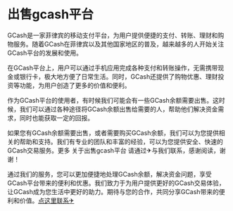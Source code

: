# 出售gcash平台

GCash是一家菲律宾的移动支付平台，为用户提供便捷的支付、转账、理财和购物服务。随着GCash在菲律宾以及其他国家地区的普及，越来越多的人开始关注GCash平台的发展和使用。

在GCash平台上，用户可以通过手机应用完成各种支付和转账操作，无需携带现金或银行卡，极大地方便了日常生活。同时，GCash还提供了购物优惠、理财投资等功能，为用户创造了更多的价值和便利。

作为GCash平台的使用者，有时候我们可能会有一些GCash余额需要出售。这时候，我们可以通过各种途径将GCash余额出售给需要的人，帮助他们解决资金需求，同时也能获取一定的回报。

如果您有GCash余额需要出售，或者需要购买GCash余额，我们可以为您提供相关的帮助和支持。我们有专业的团队和丰富的经验，可以为您提供安全、快速的GCash交易服务。更多 关于出售gcash平台 请通过✈与我们联系，感谢阅读，谢谢！

通过我们的服务，您可以更加便捷地处理GCash余额，解决资金问题，享受GCash平台带来的便利和优惠。我们致力于为用户提供更好的GCash交易体验，让GCash成为您生活中更好的助力。期待与您的合作，共同分享GCash带来的便利和价值。[点这里联系✈](https://add.k02.cc)